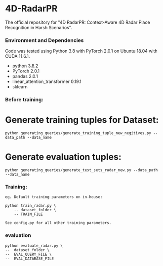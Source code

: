 # 4D-RadarPR
The official repository for "4D RadarPR: Context-Aware 4D Radar Place Recognition in Harsh Scenarios".

### Environment and Dependencies
Code was tested using Python 3.8 with PyTorch 2.0.1 on Ubuntu 18.04 with CUDA 11.6.1. 

* python 3.8.2
* PyTorch 2.0.1
* pandas 2.0.1
* linear_attention_transformer 0.19.1
* sklearn 

### Before training:

# Generate training tuples for Dataset:
    python generating_queries/generate_training_tuple_new_negitives.py --data_path --data_name

# Generate evaluation tuples:
    python generating_queries/generate_test_sets_radar_new.py --data_path --data_name

### Training:
    eg. Default training parameters on in-house:

	python train_radar.py \
	    -- dataset_folder \
	    -- TRAIN_FILE

    See config.py for all other training parameters.

### evaluation

    python evaluate_radar.py \
	--  dataset_folder \
	--  EVAL_QUERY_FILE \
	--  EVAL_DATABASE_FILE


